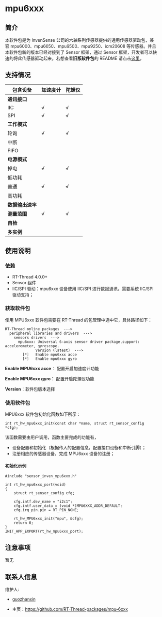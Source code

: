 # mpu6xxx

## 简介

本软件包是为 InvenSense 公司的六轴系列传感器提供的通用传感器驱动包，兼容 mpu6000、mpu6050、mpu6500、mpu9250、icm20608 等传感器。并且本软件包新的版本已经对接到了 Sensor 框架，通过 Sensor 框架，开发者可以快速的将此传感器驱动起来。若想查看**旧版软件包**的 README 请点击[这里](README_OLD.md)。

## 支持情况

| 包含设备         | 加速度计 | 陀螺仪 |
| ---------------- | -------- | ------ |
| **通讯接口**     |          |        |
| IIC              | √        | √      |
| SPI              | √        | √      |
| **工作模式**     |          |        |
| 轮询             | √        | √      |
| 中断             |          |        |
| FIFO             |          |        |
| **电源模式**     |          |        |
| 掉电             | √        | √      |
| 低功耗           |          |        |
| 普通             | √        | √      |
| 高功耗           |          |        |
| **数据输出速率** |          |        |
| **测量范围**     | √        | √      |
| **自检**         |          |        |
| **多实例**       |          |        |

## 使用说明

### 依赖

- RT-Thread 4.0.0+
- Sensor 组件
- IIC/SPI 驱动：mpu6xxx 设备使用 IIC/SPI 进行数据通讯，需要系统 IIC/SPI 驱动支持；

### 获取软件包

使用 MPU6xxx 软件包需要在 RT-Thread 的包管理中选中它，具体路径如下：

```
RT-Thread online packages  --->
  peripheral libraries and drivers  --->
    sensors drivers  --->
      mpu6xxx: Universal 6-axis sensor driver package,support: accelerometer, gyroscope.
              Version (latest)  --->
        [*]   Enable mpu6xxx acce
        [*]   Enable mpu6xxx gyro
```

**Enable MPU6xxx acce**： 配置开启加速度计功能

**Enable MPU6xxx gyro**： 配置开启陀螺仪功能

**Version**：软件包版本选择

### 使用软件包

MPU6xxx 软件包初始化函数如下所示：

```
int rt_hw_mpu6xxx_init(const char *name, struct rt_sensor_config *cfg);
```

该函数需要由用户调用，函数主要完成的功能有，

- 设备配置和初始化（根据传入的配置信息，配置接口设备和中断引脚）；
- 注册相应的传感器设备，完成 MPU6xxx 设备的注册；

#### 初始化示例

```
#include "sensor_inven_mpu6xxx.h"

int rt_hw_mpu6xxx_port(void)
{
    struct rt_sensor_config cfg;
    
    cfg.intf.dev_name = "i2c1";
    cfg.intf.user_data = (void *)MPU6XXX_ADDR_DEFAULT;
    cfg.irq_pin.pin = RT_PIN_NONE;

    rt_hw_MPU6xxx_init("mpu", &cfg);
    return 0;
}
INIT_APP_EXPORT(rt_hw_mpu6xxx_port);
```

## 注意事项

暂无

## 联系人信息

维护人:

- [guozhanxin](https://github.com/Guozhanxin) 

- 主页：<https://github.com/RT-Thread-packages/mpu-6xxx>